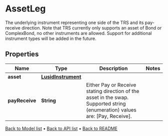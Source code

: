 

# AssetLeg

The underlying instrument representing one side of the TRS and its pay-receive direction.   Note that TRS currently only supports an asset of Bond or ComplexBond, no other instruments are allowed. Support for additional instrument types will be added in the future.

## Properties

| Name | Type | Description | Notes |
|------------ | ------------- | ------------- | -------------|
|**asset** | [**LusidInstrument**](LusidInstrument.md) |  |  |
|**payReceive** | **String** | Either Pay or Receive stating direction of the asset in the swap.  Supported string (enumeration) values are: [Pay, Receive]. |  |



[Back to Model list](../README.md#documentation-for-models) &#8226; [Back to API list](../README.md#documentation-for-api-endpoints) &#8226; [Back to README](../README.md)


